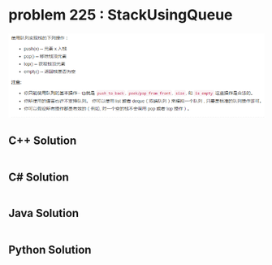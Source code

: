 
# problem 225 : StackUsingQueue

<img src="https://github.com/Peefy/PeefyLeetCode/blob/master/doc/201-300/225.StackUsingQueue/problem.png"/>

## C++ Solution

```c++


```

## C# Solution

```csharp

```

## Java Solution

```java


```

## Python Solution

```python

```




